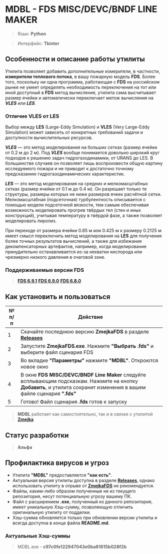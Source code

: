 # MDBL - FDS MISC/DEVC/BNDF LINE MAKER

> Язык: **Python**

> Интерфейс: **Tkinter**

## Особенности и описание работы утилиты
Утилита позволяет добавить дополнительные измерители, в частности, **измерители теплового потока**, в вашу пожарную модель **FDS**.
Более того, поскольку ни одна программа, работающая с **FDS** на российском рынке не умеет определять необходимость переключения на тот или иной доступный в **FDS** метод вычисления, утилита сама высчитывает размер ячейки и автоматически переключает метож вычисления на ***VLES*** или ***LES***.

### Отличие VLES от LES
Выбор между **LES** (Large-Eddy Simulation) и **VLES** (Very Large-Eddy Simulation) может зависеть от конкретных требований задачи и доступности вычислительных ресурсов.

***VLES*** — это метод моделирования на больших сетках (размер ячейки от 0.2 м до 2 м). Под ***VLES*** вообще понимается довольно широкий круг подходов к решению задач гидрогазодинамики, от URANS до LES. В большинстве случаев он позволяет лишь воспроизвести общую картину исследуемого пожара и не приводит к достаточно точному предсказанию гидрогазодинамических характеристик.

***LES*** — это метод моделирования на средних и мелкомасштабных сетках (размер ячейки от 0.1 м до 0.4 м). Он разрешает только те структуры, размеры которых не ниже размеров ячеек расчётной сетки. Мелкомасштабная (подсеточная) турбулентность описывается с помощью модели подсеточной вязкости, тем самым обеспечивая возможность моделировать прогрев твёрдых тел (стен и иных конструкций), учитывая температуру в твёрдой фазе, а также позволяет моделировать пиролиз.

При переходе от размера ячейки 0.85 м или 0.425 м к размеру 0.2125 м имеет смысл переключить метод моделирования на **LES** для получения более точных результатов вычислений, а также для избежания декомпенсаторных артефактов, например, когда моделирование принудительно останавливается из-за нехватки кислорода или чрезмерно низкого давления в очаговой зоне.

### Поддерживаемые версии FDS
> [**FDS 6.9.1**](https://github.com/firemodels/fds/releases/tag/FDS-6.9.1)
> [**FDS 6.9.0**](https://github.com/firemodels/fds/releases/tag/FDS-6.9.0)
> [**FDS 6.8.0**](https://github.com/firemodels/fds/releases/tag/FDS-6.8.0)

## Как установить и пользоваться

|	№ п/п	|	Действие	|
|---------|---------|
|	1	|	Скачайте последнюю версию **ZmejkaFDS** в разделе [**Releases**](https://github.com/firegoaway/Zmejka/releases)	|
|	2	|	Запустите **ZmejkaFDS.exe**. Нажмите **"Выбрать .fds"** и выберите файл сценария FDS	|
|	3	|	Во вкладке **"Параметры"** нажмите **"MDBL"**. Откроются новое окно	|
|	4	|	В окне **FDS MISC/DEVC/BNDF Line Maker** следуйте всплывающим подсказкам. Нажмите на кнопку **Добавить**, и утилита сохранит изменения в вашем файле сценария **".fds"**	|
|	5	|	Готово! Файл сценария **.fds** готов к запуску	|

> **MDBL** работает как самостоятельно, так и в связке с утилитой [**Zmejka**](https://github.com/firegoaway/Zmejka)

## Статус разработки
> **Альфа**

## Профилактика вирусов и угроз
- Утилита **"MDBL"** предоставляется **"как есть"**.
- Актуальная версия утилиты доступна в разделе [**Releases**](https://github.com/firegoaway/FDS_MDB_LineMaker/releases), однако использовать утилиту в отрыве от [**ZmejkaFDS**](https://github.com/firegoaway/Zmejka) не рекомендуется.
- Файлы, каким-либо образом полученные не из текущего репозитория, несут потенциальную угрозу вашему ПК.
- Файл с расширением **.exe**, полученный из данного репозитория, имеет уникальную Хэш-сумму, позволяющую отличить оригинальную утилиту от подделки.
- Хэш-сумма обновляется только при обновлении версии утилиты и всегда доступна в конце файла **README.md**.

### Актуальные Хэш-суммы
> MDBL.exe - **c97c0fe122947043e0ba81615b028f2b**